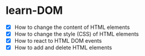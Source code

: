 # learn-DOM
- [x] How to change the content of HTML elements
- [x] How to change the style (CSS) of HTML elements
- [x] How to react to HTML DOM events
- [x] How to add and delete HTML elements